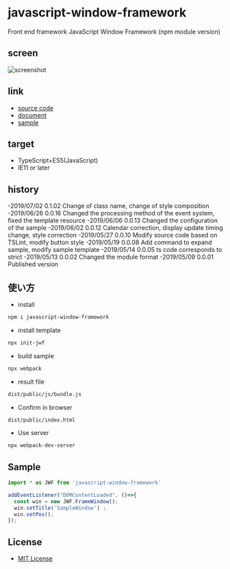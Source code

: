 # javascript-window-framework

Front end framework
JavaScript Window Framework (npm module version)

## screen

![screenshot](https://raw.githubusercontent.com/JavaScript-WindowFramework/javascript-window-framework/ScreenShot/ScreenShot.gif)

## link

- [source code](https://github.com/JavaScript-WindowFramework/javascript-window-framework)
- [document](https://javascript-windowframework.github.io/TypeDocViewer/dist/)
- [sample](https://github.com/JavaScript-WindowFramework/jwf_sample01)

## target

- TypeScript+ES5(JavaScript)
- IE11 or later

## history

-2019/07/02 0.1.02 Change of class name, change of style composition
-2019/06/26 0.0.16 Changed the processing method of the event system, fixed the template resource
-2019/06/06 0.0.13 Changed the configuration of the sample
-2019/06/02 0.0.12 Calendar correction, display update timing change, style correction
-2019/05/27 0.0.10 Modify source code based on TSLint, modify button style
-2019/05/19 0.0.08 Add command to expand sample, modify sample template
-2019/05/14 0.0.05 ts code corresponds to strict
-2019/05/13 0.0.02 Changed the module format
-2019/05/09 0.0.01 Published version

## 使い方

- install

```.sh
npm i javascript-window-framework
```

- install template

```.sh
npx init-jwf
```

- build sample

```.sh
npx webpack
```

- result file

```.sh
dist/public/js/bundle.js 
```

- Confirm in browser

```.sh
dist/public/index.html
```

- Use server

```.sh
npx webpack-dev-server
```

## Sample

```src/public/index.ts
import * as JWF from 'javascript-window-framework'

addEventListener("DOMContentLoaded", ()=>{
  const win = new JWF.FrameWindow();
  win.setTitle('SampleWindow') ;
  win.setPos();
});
```

## License

- [MIT License](https://opensource.org/licenses/mit-license.php)

